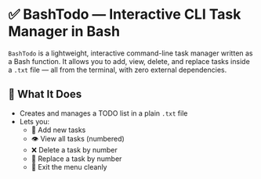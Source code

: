 # ✅ BashTodo — Interactive CLI Task Manager in Bash

`BashTodo` is a lightweight, interactive command-line task manager written as a Bash function. It allows you to add, view, delete, and replace tasks inside a `.txt` file — all from the terminal, with zero external dependencies.

## 🧠 What It Does

- Creates and manages a TODO list in a plain `.txt` file
- Lets you:
  - 📌 Add new tasks
  - 👁️ View all tasks (numbered)
  - ❌ Delete a task by number
  - 🔁 Replace a task by number
  - 🚪 Exit the menu cleanly


